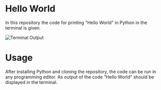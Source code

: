 # Hello World

In this repository the code for printing "Hello World" in Python in the terminal is given. 

![Terminal Output](./images/terminal_output.png)

# Usage
After installing Python and cloning the repository, the code can be run in any programming editor. 
As output of the code "Hello World" should be displayed in the terminal.

